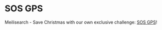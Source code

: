 # SOS GPS
Meilisearch - Save Christmas with our own exclusive challenge: [SOS GPS](https://aoc.meilisearch.com/)!
